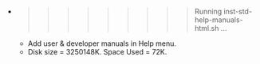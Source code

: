 * >>>>>>>>> Running inst-std-help-manuals-html.sh ...
  * Add user & developer manuals in Help menu.
  * Disk size = 3250148K. Space Used = 72K.
